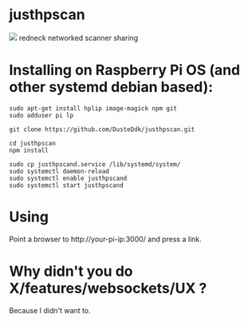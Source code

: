 # justhpscan
![](https://github.com/DusteDdk/justhpscan/blob/masin/screen.gif)
redneck networked scanner sharing

#  Installing on Raspberry Pi OS (and other systemd debian based):

``` 
sudo apt-get install hplip image-magick npm git
sudo adduser pi lp

git clone https://github.com/DusteDdk/justhpscan.git

cd justhpscan
npm install

sudo cp justhpscand.service /lib/systemd/system/
sudo systemctl daemon-reload
sudo systemctl enable justhpscand
sudo systemctl start justhpscand
```

# Using
Point a browser to http://your-pi-ip:3000/ and press a link.

# Why didn't you do X/features/websockets/UX ?
Because I didn't want to.
